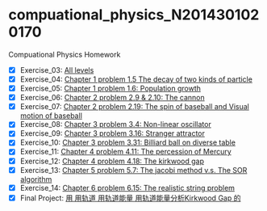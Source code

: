 # compuational_physics_N2014301020170
Compuational Physics Homework
- [x] Exercise_03:  [All levels](https://github.com/Youngjg/computational_physics_N2014301020170)
- [x] Exercise_04:  [Chapter 1 problem 1.5 The decay of two kinds of particle](https://github.com/Youngjg/computational_physics_N2014301020170)
- [x] Exercise_05:  [Chapter 1 problem 1.6: Population growth](https://github.com/Youngjg/computational_physics_N2014301020170)
- [x] Exercise_06:  [Chapter 2 problem 2.9 & 2.10: The cannon](https://github.com/Youngjg/computational_physics_N2014301020170)
- [x] Exercise_07:  [Chapter 2 problem 2.19: The spin of baseball and Visual motion of baseball](https://github.com/Youngjg/computational_physics_N2014301020170)
- [x] Exercise_08:  [Chapter 3 problem 3.4: Non-linear oscillator](https://github.com/Youngjg/computational_physics_N201430170)
- [x] Exercise_09:  [Chapter 3 problem 3.16: Stranger attractor](https://github.com/Youngjg/computational_physics_N2014301020170)
- [x] Exercise_10:  [Chapter 3 problem 3.31: Billiard ball on diverse table](https://github.com/Youngjg/computational_physics_N2014301020170)
- [x] Exercise_11:  [Chapter 4 problem 4.11: The percession of Mercury](https://github.com/Youngjg/computational_physics_N2014301020170)
- [x] Exercise_12:  [Chapter 4 problem 4.18: The kirkwood gap](https://github.com/Youngjg/computational_physics_N2014301020170)
- [x] Exercise_13:  [Chapter 5 problem 5.7: The jacobi method v.s. The SOR algorithm](https://github.com/Youngjg/computational_physics_N2014301020170)
- [x] Exercise_14:  [Chapter 6 problem 6.15: The realistic string problem](https://github.com/Youngjg/computational_physics_N2014301020170)
- [x] Final Project:  [ 用 用轨道 用轨道能量 用轨道能量分析Kirkwood Gap 的 ](https://github.com/Youngjg/computational_physics_N2014301020170)
